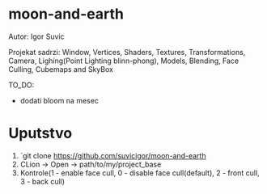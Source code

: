 # moon-and-earth
Autor: Igor Suvic

Projekat sadrzi: Window, Vertices, Shaders, Textures, Transformations, Camera, 
Lighing(Point Lighting blinn-phong), Models, Blending, Face Culling, Cubemaps and SkyBox

TO_DO:
- dodati bloom na mesec

# Uputstvo
1. `git clone https://github.com/suvicigor/moon-and-earth
2. CLion -> Open -> path/to/my/project_base
3. Kontrole(1 - enable face cull, 0 - disable face cull(default), 2 - front cull, 3 - back cull)


